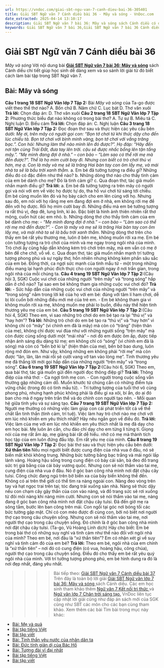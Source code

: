 ```yaml
---
url: https://vndoc.com/giai-sbt-ngu-van-7-canh-dieu-bai-36-305401
title: Giải SBT Ngữ văn 7 Cánh diều bài 36 - Mây và sóng - VnDoc.com
date_extracted: 2025-04-14 13:10:17
description: Giải SBT Ngữ văn 7 bài 36: Mây và sóng sách Cánh diều có đáp án chi tiết cho các bạn cùng tham khảo.
keywords: Giải SBT Ngữ văn 7 bài 36,Giải SBT Ngữ văn 7 bài 36 Cánh diều,Giải sách bài tập Ngữ văn CD lớp 7,Ngữ văn lớp 7 Cánh diều,giải bài tập ngữ văn lớp 7,bài Mây và sóng,ôn tập ngữ văn 7,trắc nghiệm ngữ văn 7 CD
---
```


# Giải SBT Ngữ văn 7 Cánh diều bài 36
 _Mây và sóng_
Với nội dung bài [**Giải SBT Ngữ văn 7 bài 36: Mây và sóng**](<https://vndoc.com/giai-sbt-ngu-van-7-canh-dieu-bai-36-305401>) sách Cánh diều chi tiết giúp học sinh dễ dàng xem và so sánh lời giải từ đó biết cách làm bài tập trong SBT Ngữ văn 7.
## Bài: Mây và sóng
**Câu 1 trang 18 SBT Ngữ Văn lớp 7 Tập 2:** Bài _Mây và sóng_ của Ta-go được viết theo thể thơ nào?
A. Bốn chữ
B. Năm chữ
C. Lục bát
D. Thơ văn xuôi
**Trả lời:**
Chọn đáp án: D. Thơ văn xuôi
**Câu 2 trang 18 SBT Ngữ Văn lớp 7 Tập 2:** Phương thức biểu đạt nào không có trong bài thơ?
A. Tự sự
B. Miêu tả
C. Nghị luận
D. Biểu cảm
**Trả lời:**
Chọn đáp án: C. Nghị luận
**Câu 3 trang 18 SBT Ngữ Văn lớp 7 Tập 2:** Đọc đoạn thơ sau và thực hiện các yêu cầu bên dưới:
_Mẹ ơi, trên mây có người gọi con:_
_“Bọn tớ chơi từ khi thức dậy cho đến lúc chiều tà. Bọn tớ chơi với_
_bình minh vàng, bọn tớ chơi với vầng trăng bạc.”._
_Con hỏi: Nhưng làm thế nào mình lên đó được?”._
_Họ đáp: “Hãy đến nơi tận cùng Trái Đất, đưa tay lên trời._
_cậu sẽ được nhấc bổng lên tận tầng mây.”._
_“Mẹ mình đang đợi ở nhà.” – con bảo – “Làm sao có thể rời mẹ_
 _mà đến được?”._
_Thế là họ mỉm cười bay đi._
_Nhưng con biết có trò chơi thú vị hơn, mẹ ạ._
_Con là mây và mẹ sẽ là trăng_
 _Hai bàn tay con ôm lấy mẹ, và mái nhà ta sẽ là bầu trời xanh thẳm._
a. Em bé đã tưởng tượng ra điều gì? Những điều đó có đặc điểm như thế nào?
b. Những dòng thơ nào cho thấy tình cảm của em bé dành cho mẹ? Đó là tình cảm gì?
c. Qua đoạn thơ, tác giả muốn nhấn mạnh điều gì?
**Trả lời:**
a. Em bé đã tưởng tượng ra trên mây có người gọi và nói với em về việc họ được tự do, tha hồ vui chơi từ sáng tới chiều. Em bé cũng muốn lên đó và họ bày cách cho em lên cùng với họ. Nhưng sau đó, em nói với họ rằng mẹ em đang đợi em ở nhà, em không rời mẹ để đến với họ được. Rồi họ mỉm cười bay đi.
Những điều mà em bé tưởng tượng ra rất thú vị, đẹp đẽ, lung linh, kì ảo. Đặc biệt là hình ảnh thiên nhiên rất thơ mộng, cuốn hút các em nhỏ.
b. Những dòng thơ cho thấy tình cảm của em bé dành cho mẹ:
_\- “Mẹ mình đang đợi ở nhà.” – con bảo – “Làm sao có thể rời mẹ mà đến được?”._
_\- Con là mây và mẹ sẽ là trăng_
 _Hai bàn tay con ôm lấy mẹ, và mái nhà ta sẽ là bầu trời xanh thẳm_.
Những dòng thơ trên cho thấy em bé rất yêu thương mẹ, luôn ở bên mẹ, không muốn rời xa mẹ. Em bé còn tưởng tượng ra trò chơi của mình và mẹ ngay trong ngôi nhà của mình. Trò chơi ấy cũng hấp dẫn không kém trò chơi trên mây, mà em vẫn có mẹ ở bên để che chở, vỗ về.
c. Qua đoạn thơ, tác giả muốn nhấn mạnh trí tưởng tượng phong phú và sự ngây thơ, hồn nhiên nhưng không kém phần sâu sắc của em bé. Đồng thời, ca ngợi sức mạnh của tình mẫu tử - một trong những điều mang lại hạnh phúc đích thực cho con người ngay ở nơi trần gian, trong ngôi nhà của mỗi chúng ta.
**Câu 4 trang 19 SBT Ngữ Văn lớp 7 Tập 2:**\(Câu hỏi 3, SGK\) Cuộc vui chơi của những người “trên mây” và “trong sóng” hấp dẫn ở chỗ nào? Tại sao em bé không tham gia những cuộc vui chơi đó?
**Trả lời:**
\- Sức hấp dẫn của những cuộc vui chơi của những người “trên mây” và “trong sóng” nằm trong lời kể của họ với em bé: đúng với tâm lí ham chơi, dễ bị lôi cuốn bởi những điều mới mẻ của trẻ em.
\- Em bé không tham gia vì không muốn rời xa mẹ, không muốn mẹ phải lo buồn, điều này thể hiện tình thương yêu mẹ của em bé.
**Câu 5 trang 19 SBT Ngữ Văn lớp 7 Tập 2:**\(Câu hỏi 4, SGK\) Theo em, vì sao những trò chơi do em bé tạo ra lại “thú vị” và “hay hơn”?
**Trả lời:**
Những trò chơi do em bé tạo ra “thú vị” và “hay hơn” vì không chỉ có “mây” \(vì chính em đã là mây\) mà còn có “trăng” \(hiện thân của mẹ\), không chỉ được vui đùa như với những người sống “trên mây” mà còn được cùng sống dưới một “mái nhà” – nơi đó em được ôm ấp, được tiếp nhận ánh sáng dịu dàng từ mẹ; em không chỉ có “sóng” \(vì chính em đã là sóng\) mà còn có “bến bờ kì lạ” \(hiện thân của mẹ\), bến bờ bao dung, luôn rộng mở đón em. Như vậy, không những em không phải “rời mẹ” mà còn được “lăn, lăn, lăn mãi rồi sẽ cười vang vỡ tan vào lòng mẹ”. Tình thương yêu mẹ đã thắng lời mời gọi hấp dẫn của những người “trên mây” và “trong sóng”.
**Câu 6 trang 19 SBT Ngữ Văn lớp 7 Tập 2:**\(Câu hỏi 6, SGK\) Theo em, qua bài thơ, tác giả muốn gửi đến người đọc thông điệp gì?
**Trả lời:**
Thông điệp của nhà thơ:
\- Ca ngợi tình mẹ con.
\- Con người trong cuộc sống vẫn thường gặp những cám dỗ. Muốn khước từ chúng cần có những điểm tựa vững chắc \(trong đó có tình mẫu tử\).
\- Trí tưởng tượng của tuổi thơ vô cùng phong phú, nhưng hạnh phúc không phải là điều gì xa xôi, bí ẩn, do ai đó ban cho mà ở ngay trên trần thể và do chính con người tạo nên.
\- Mối quan hệ giữa tình yêu và sự sáng tạo.
**Câu 7 trang 19 SBT Ngữ Văn lớp 7 Tập 2:** Người mẹ thường có những việc làm giúp con cái phát triển tốt cả về thể chất lẫn tinh thần \(tình cảm, trí tuệ\). Việc làm hay trò chơi nào mẹ chơi với em lúc nhỏ khiến em yêu thích nhất? Hãy nêu ngắn gọn về điều đó.
**Trả lời:**
Việc làm của mẹ với em lúc nhỏ khiến em yêu thích nhất là mẹ đã dạy cho em học bài. Mẹ luôn ân cần, chu đáo chỉ dạy cho em từng li từng tí. Giọng nói của mẹ rất ấm áp, mẹ giảng bài rất dễ hiểu. nhờ có mẹ mà thành tích học tập của em luôn đứng đầu lớp. Em rất yêu mẹ của mình.
**Câu 8 trang 19 SBT Ngữ Văn lớp 7 Tập 2:** Đọc bài thơ sau và thực hiện yêu cầu bên dưới:
**Xứ thần tiên**
Nếu mọi người biết được cung điện của nhà vua ở đâu, nó sẽ biến mất
khỏi không trung.
Những bức tường bằng bạc trắng và mái ngói lấp lánh vàng.
Hoàng hậu sống trong cung điện có bảy cái sân, bà đeo đồ
trang sức trị giá bằng của cải bảy vương quốc.
Nhưng con sẽ nói thầm vào tai mẹ, cung điện của nhà vua ở đâu.
Nó ở góc ban công nhà mình nơi đặt chậu cây tulsi.
Công chức đang ngủ trên bờ biển xa của bảy biển không thể đến.
Không có ai trên thế giới có thể tìm ra nàng ngoài con.
Nàng đeo vòng trên tay và hạt ngọc trai trên tai; tóc đang trải xuống sàn nhà.
Nàng sẽ thức dậy nếu con chạm cây gậy thần của con vào nàng,
và đồ trang sức sẽ rơi xuống từ đôi môi nàng khi nàng mỉm cười.
Nhưng con sẽ nói thầm vào tai mẹ, nàng đang ở góc ban công nhà mình
nơi đặt chậu cây tulsi.
Đã đến giờ mẹ ra sông tắm, bước lên ban công trên mái.
Con ngồi tại góc nơi bóng tối các bức tường gặp mặt.
Chỉ có con mèo được đi cùng con, bởi nó biết nơi người thợ cạo
trong câu chuyện sống.
Nhưng con sẽ nói thầm vào tai mẹ, nơi người thợ cạo trong câu chuyện sống.
Đó chính là ở góc ban công nhà mình nơi đặt chậu cây tulsi.
\(Ta-go, Vũ Hoàng Linh dịch\)
Hãy cho biết: Em bé trong bài thơ có những suy nghĩ và tình cảm như thế nào đối với ngôi nhà của mình? Theo em bé, nơi đâu là “xứ thần tiên”? Em có nhận xét gì về suy nghĩ và tình cảm đó của em bé?
**Trả lời:**
Theo em bé, ngôi nhà của em chính là “xứ thần tiên” – nơi đó có cung điện \(có vua, hoàng hậu, công chúa\), người thợ cạo trong câu chuyện sống.
Điều đó cho thấy em bé rất yêu quý ngôi nhà của mình. Với trí tưởng tượng phong phú, em bé hình dung ra đó là nơi đẹp nhất, đáng yêu nhất.
>>>> Bài tiếp theo: [Giải SBT Ngữ văn 7 Cánh diều bài 37](<https://vndoc.com/giai-sbt-ngu-van-7-canh-dieu-bai-37-305403>)
Trên đây là toàn bộ lời giải [Giải SBT Ngữ văn lớp 7 bài 36: Mây và sóng ](<https://vndoc.com/giai-sbt-ngu-van-7-canh-dieu-bai-36-305401>)sách Cánh diều. Các em học sinh tham khảo thêm [Ngữ văn 7 Kết nối tri thức ](<https://vndoc.com/ngu-van-7-kntt-tap2>)và [Ngữ văn lớp 7 Chân trời sáng tạo.](<https://vndoc.com/ngu-van-7-ctst-tap2>) VnDoc liên tục cập nhật lời giải cũng như đáp án sách mới của SGK cũng như SBT các môn cho các bạn cùng tham khảo.
Xem thêm các bài Tìm bài trong mục này khác:
  * [Bài: Mẹ và quả](</giai-sbt-ngu-van-7-canh-dieu-bai-37-305403>)
  * [Bài tập tiếng Việt](</giai-sbt-ngu-van-7-canh-dieu-bai-38-305406>)
  * [Bài tập viết](</giai-sbt-ngu-van-7-canh-dieu-bai-39-305408>)
  * [Bài: Tinh thần yêu nước của nhân dân ta](</giai-sbt-ngu-van-7-canh-dieu-bai-40-305410>)
  * [Bài: Đức tính giản dị của Bác Hồ](</giai-sbt-ngu-van-7-canh-dieu-bai-41-305448>)
  * [Bài: Tượng đài vĩ đại nhất](</giai-sbt-ngu-van-7-canh-dieu-bai-42-305450>)
  * [Bài tập tiếng Việt](</giai-sbt-ngu-van-7-canh-dieu-bai-43-305453>)
  * [Bài tập viết](</giai-sbt-ngu-van-7-canh-dieu-bai-44-305456>)

